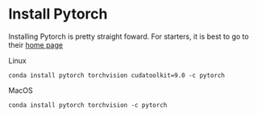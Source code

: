 # Install Pytorch

Installing Pytorch is pretty straight foward. For starters, it is best to go to their
[home page](https://pytorch.org/)


Linux
```
conda install pytorch torchvision cudatoolkit=9.0 -c pytorch
```

MacOS
```
conda install pytorch torchvision -c pytorch
```